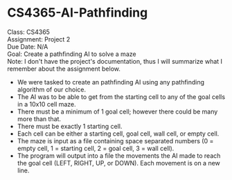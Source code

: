 # CS4365-AI-Pathfinding
Class: CS4365  
Assignment: Project 2  
Due Date: N/A  
Goal: Create a pathfinding AI to solve a maze  
Note: I don't have the project's documentation, thus I will summarize what I remember about the assignment below.  

* We were tasked to create an pathfinding AI using any pathfinding algorithm of our choice.  
* The AI was to be able to get from the starting cell to any of the goal cells in a 10x10 cell maze.  
* There must be a minimum of 1 goal cell; however there could be many more than that.  
* There must be exactly 1 starting cell.  
* Each cell can be either a starting cell, goal cell, wall cell, or empty cell.  
* The maze is input as a file containing space separated numbers (0 = empty cell, 1 = starting cell, 2 = goal cell, 3 = wall cell).  
* The program will output into a file the movements the AI made to reach the goal cell (LEFT, RIGHT, UP, or DOWN). Each movement is on a new line.
